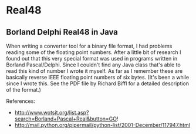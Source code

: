 Real48
======

Borland Delphi Real48 in Java
-----------------------------

When writing a converter tool for a binary file format, I had problems 
reading some of the floating point numbers. After a little bit of research 
I found out that this very special format was used in programs written in 
Borland Pascal/Delphi. Since I couldn't find any Java class that's able to 
read this kind of number I wrote it myself.
As far as I remember these are basically reverse IEEE floating point 
numbers of six bytes. (It's been a while since I wrote this. See the PDF 
file by Richard Biffl for a detailed description of the format.)

References:

* http://www.wotsit.org/list.asp?search=Borland+Pascal+Real&button=GO!
* http://mail.python.org/pipermail/python-list/2001-December/117947.html
